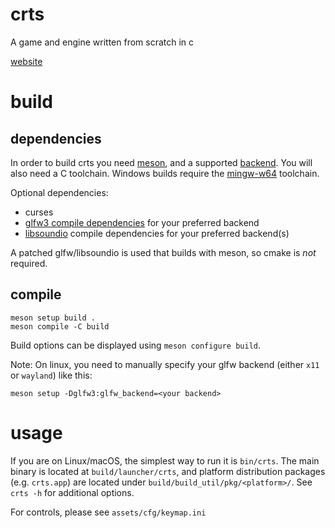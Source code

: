 # crts

A game and engine written from scratch in c

[website](https://mochiro.moe/crts)

# build

## dependencies

In order to build crts you need
[meson](https://mesonbuild.com/Getting-meson.html), and a supported
[backend](https://mesonbuild.com/Running-Meson.html).  You will also need a C
toolchain. Windows builds require the [mingw-w64](http://mingw-w64.org/)
toolchain.

Optional dependencies:

+ curses
+ [glfw3 compile
  dependencies](https://www.glfw.org/docs/latest/compile_guide.html#compile_deps)
  for your preferred backend
+ [libsoundio](http://libsound.io/) compile dependencies for your preferred
  backend(s)

A patched glfw/libsoundio is used that builds with meson, so cmake is *not*
required.

## compile

```
meson setup build .
meson compile -C build
```

Build options can be displayed using `meson configure build`.

Note: On linux, you need to manually specify your glfw backend (either `x11` or
`wayland`) like this:

```
meson setup -Dglfw3:glfw_backend=<your backend>
```

# usage

If you are on Linux/macOS, the simplest way to run it is `bin/crts`.  The main
binary is located at `build/launcher/crts`, and platform distribution packages
(e.g. `crts.app`) are located under `build/build_util/pkg/<platform>/`. See
`crts -h` for additional options.

For controls, please see `assets/cfg/keymap.ini`
